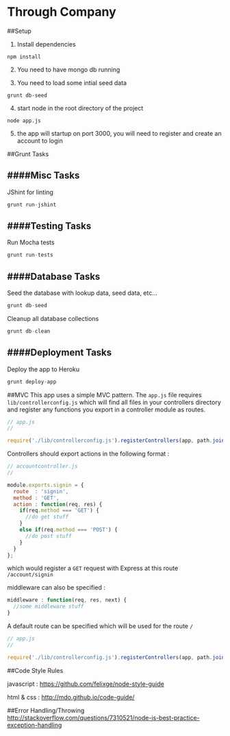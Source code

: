Through Company
======================

##Setup

1) Install dependencies

``` shell
npm install
```

2) You need to have mongo db running

3) You need to load some intial seed data

``` shell
grunt db-seed
```
4) start node in the root directory of the project

``` shell
node app.js
```

5) the app will startup on port 3000, you will need to register and create an account to login

##Grunt Tasks

####Misc Tasks
---

JShint for linting
``` javascript
grunt run-jshint
```

####Testing Tasks
---

Run Mocha tests
``` javascript
grunt run-tests
```

####Database Tasks
---

Seed the database with lookup data, seed data, etc...
``` javascript
grunt db-seed
```

Cleanup all database collections
``` javascript
grunt db-clean
```
####Deployment Tasks
---

Deploy the app to Heroku
``` javascript
grunt deploy-app
```


##MVC
This app uses a simple MVC pattern. The ```app.js``` file requires ```lib/controllerconfig.js``` which will find all files in your controllers directory and register any functions you export in a controller module as routes.

``` javascript
// app.js
//

require('./lib/controllerconfig.js').registerControllers(app, path.join(__dirname, '/controllers'));
```

Controllers should export actions in the following format :

``` javascript
// accountcontroller.js
//

module.exports.signin = {
  route  : 'signin',
  method : 'GET',
  action : function(req, res) {
    if(req.method === 'GET') {
      //do get stuff
    }
    else if(req.method === 'POST') {
      //do post stuff
    }
  }
};
```

which would register a ```GET``` request with Express at this route ```/account/signin```

middleware can also be specified :

``` javascript
middleware : function(req, res, next) {
  //some middleware stuff
}
```

A default route can be specified which will be used for the route ```/```

``` javascript
// app.js
//

require('./lib/controllerconfig.js').registerControllers(app, path.join(__dirname, '/controllers'), '/home/index');
```

##Code Style Rules

javascript : https://github.com/felixge/node-style-guide

html & css : http://mdo.github.io/code-guide/

##Error Handling/Throwing
http://stackoverflow.com/questions/7310521/node-js-best-practice-exception-handling

